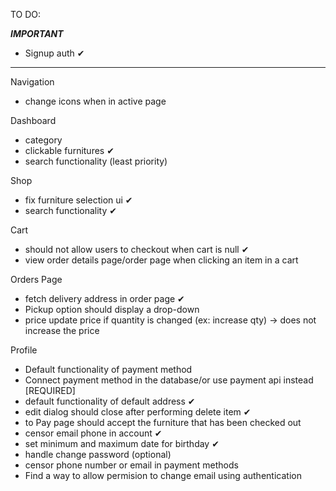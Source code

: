 TO DO:

*****IMPORTANT*****
- Signup auth ✔
*******************

Navigation
- change icons when in active page
  
Dashboard
- category 
- clickable furnitures ✔
- search functionality (least priority) 

Shop
- fix furniture selection ui ✔
- search functionality ✔

Cart
- should not allow users to checkout when cart is null ✔
- view order details page/order page when clicking an item in a cart

Orders Page
- fetch delivery address in order page ✔
- Pickup option should display a drop-down 
- price update price if quantity is changed (ex: increase qty) -> does not increase the price

Profile

- Default functionality of payment method 
- Connect payment method in the database/or use payment api instead [REQUIRED]
- default functionality of default address ✔
- edit dialog should close after performing delete item ✔
- to Pay page should accept the furniture that has been checked out
- censor email phone in account  ✔
- set minimum and maximum date for birthday ✔
- handle change password (optional)
- censor phone number or email in payment methods
- Find a way to allow permision to change email using authentication
